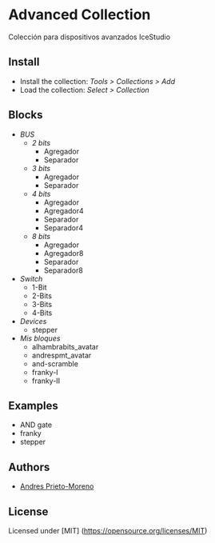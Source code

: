 # Advanced Collection

Colección para dispositivos avanzados IceStudio

## Install

* Install the collection: *Tools > Collections > Add*
* Load the collection: *Select > Collection*

## Blocks
* *BUS*
  * *2 bits*
    * Agregador
	* Separador
  * *3 bits*
    * Agregador
	* Separador
  * *4 bits*
    * Agregador
	* Agregador4
	* Separador
	* Separador4
  * *8 bits*
    * Agregador
	* Agregador8
	* Separador
	* Separador8
* *Switch*
  * 1-Bit
  * 2-Bits
  * 3-Bits
  * 4-Bits
* *Devices*
  * stepper
* *Mis bloques*
  * alhambrabits_avatar
  * andrespmt_avatar
  * and-scramble
  * franky-I
  * franky-II

## Examples
  * AND gate 
  * franky
  * stepper


## Authors
* [Andres Prieto-Moreno](https://github.com/andrespmt)


## License

Licensed under [MIT] (https://opensource.org/licenses/MIT)
